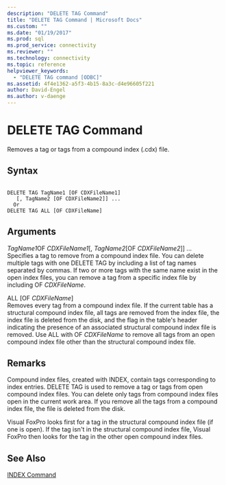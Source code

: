 ```yaml
---
description: "DELETE TAG Command"
title: "DELETE TAG Command | Microsoft Docs"
ms.custom: ""
ms.date: "01/19/2017"
ms.prod: sql
ms.prod_service: connectivity
ms.reviewer: ""
ms.technology: connectivity
ms.topic: reference
helpviewer_keywords: 
  - "DELETE TAG command [ODBC]"
ms.assetid: 4f4e1362-a5f3-4b15-8a3c-d4e96605f221
author: David-Engel
ms.author: v-daenge
---
```

# DELETE TAG Command
Removes a tag or tags from a compound index (.cdx) file.  
  
## Syntax  
  
```  
  
DELETE TAG TagName1 [OF CDXFileName1]  
   [, TagName2 [OF CDXFileName2]] ...  
  Or   
DELETE TAG ALL [OF CDXFileName]  
```  
  
## Arguments  
 *TagName1*OF *CDXFileName1*[, *TagName2*[OF *CDXFileName2*]] ...  
 Specifies a tag to remove from a compound index file. You can delete multiple tags with one DELETE TAG by including a list of tag names separated by commas. If two or more tags with the same name exist in the open index files, you can remove a tag from a specific index file by including OF *CDXFileName*.  
  
 ALL [OF *CDXFileName*]  
 Removes every tag from a compound index file. If the current table has a structural compound index file, all tags are removed from the index file, the index file is deleted from the disk, and the flag in the table's header indicating the presence of an associated structural compound index file is removed. Use ALL with OF *CDXFileName* to remove all tags from an open compound index file other than the structural compound index file.  
  
## Remarks  
 Compound index files, created with INDEX, contain tags corresponding to index entries. DELETE TAG is used to remove a tag or tags from open compound index files. You can delete only tags from compound index files open in the current work area. If you remove all the tags from a compound index file, the file is deleted from the disk.  
  
 Visual FoxPro looks first for a tag in the structural compound index file (if one is open). If the tag isn't in the structural compound index file, Visual FoxPro then looks for the tag in the other open compound index files.  
  
## See Also  
 [INDEX Command](../../odbc/microsoft/index-command.md)
